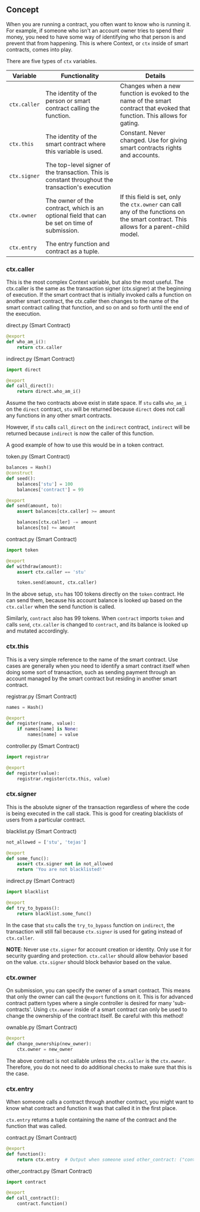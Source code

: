 ## Concept

When you are running a contract, you often want to know who is running it. For example, if someone who isn't an account owner tries to spend their money, you need to have some way of identifying who that person is and prevent that from happening. This is where Context, or `ctx` inside of smart contracts, comes into play.

There are five types of `ctx` variables.

| Variable  | Functionality                                           | Details                                                                                                                                                         |
|-----------|---------------------------------------------------------|-----------------------------------------------------------------------------------------------------------------------------------------------------------------|
| `ctx.caller` | The identity of the person or smart contract calling the function. | Changes when a new function is evoked to the name of the smart contract that evoked that function. This allows for gating.                                      |
| `ctx.this`  | The identity of the smart contract where this variable is used.    | Constant. Never changed. Use for giving smart contracts rights and accounts.                                                                                    |
| `ctx.signer` | The top-level signer of the transaction. This is constant throughout the transaction's execution |                                                                                                                                       |
| `ctx.owner`  | The owner of the contract, which is an optional field that can be set on time of submission. | If this field is set, only the `ctx.owner` can call any of the functions on the smart contract. This allows for a parent-child model. |
| `ctx.entry`  | The entry function and contract as a tuple. |                                                                                                                                       |

### ctx.caller

This is the most complex Context variable, but also the most useful. The ctx.caller is the same as the transaction signer (ctx.signer) at the beginning of execution. If the smart contract that is initially invoked calls a function on another smart contract, the ctx.caller then changes to the name of the smart contract calling that function, and so on and so forth until the end of the execution.

direct.py (Smart Contract)
```python
@export
def who_am_i():
    return ctx.caller
```

indirect.py (Smart Contract)
```python
import direct

@export
def call_direct():
    return direct.who_am_i()
```

Assume the two contracts above exist in state space. If `stu` calls `who_am_i` on the `direct` contract, `stu` will be returned because `direct` does not call any functions in any other smart contracts.

However, if `stu` calls `call_direct` on the `indirect` contract, `indirect` will be returned because `indirect` is now the caller of this function.

A good example of how to use this would be in a token contract.

token.py (Smart Contract)
```python
balances = Hash()
@construct
def seed():
    balances['stu'] = 100
    balances['contract'] = 99

@export
def send(amount, to):
    assert balances[ctx.caller] >= amount

    balances[ctx.caller] -= amount
    balances[to] += amount
```

contract.py (Smart Contract)
```python
import token

@export
def withdraw(amount):
    assert ctx.caller == 'stu'

    token.send(amount, ctx.caller)
```

In the above setup, `stu` has 100 tokens directly on the `token` contract. He can send them, because his account balance is looked up based on the `ctx.caller` when the send function is called.

Similarly, `contract` also has 99 tokens. When `contract` imports `token` and calls `send`, `ctx.caller` is changed to `contract`, and its balance is looked up and mutated accordingly.

### ctx.this

This is a very simple reference to the name of the smart contract. Use cases are generally when you need to identify a smart contract itself when doing some sort of transaction, such as sending payment through an account managed by the smart contract but residing in another smart contract.

registrar.py (Smart Contract)
```python
names = Hash()

@export
def register(name, value):
    if names[name] is None:
        names[name] = value
```

controller.py (Smart Contract)
```python
import registrar

@export
def register(value):
    registrar.register(ctx.this, value)
```

### ctx.signer

This is the absolute signer of the transaction regardless of where the code is being executed in the call stack. This is good for creating blacklists of users from a particular contract.

blacklist.py (Smart Contract)
```python
not_allowed = ['stu', 'tejas']

@export
def some_func():
    assert ctx.signer not in not_allowed
    return 'You are not blacklisted!'
```

indirect.py (Smart Contract)
```python
import blacklist

@export
def try_to_bypass():
    return blacklist.some_func()
```

In the case that `stu` calls the `try_to_bypass` function on `indirect`, the transaction will still fail because `ctx.signer` is used for gating instead of `ctx.caller`.

__NOTE__: Never use `ctx.signer` for account creation or identity. Only use it for security guarding and protection. `ctx.caller` should allow behavior based on the value. `ctx.signer` should block behavior based on the value.

### ctx.owner

On submission, you can specify the owner of a smart contract. This means that only the owner can call the `@export` functions on it. This is for advanced contract pattern types where a single controller is desired for many 'sub-contracts'. Using `ctx.owner` inside of a smart contract can only be used to change the ownership of the contract itself. Be careful with this method!

ownable.py (Smart Contract)
```python
@export
def change_ownership(new_owner):
    ctx.owner = new_owner
```

The above contract is not callable unless the `ctx.caller` is the `ctx.owner`. Therefore, you do not need to do additional checks to make sure that this is the case.

### ctx.entry

When someone calls a contract through another contract, you might want to know what contract and function it was that called it in the first place.

`ctx.entry` returns a tuple containing the name of the contract and the function that was called.

contract.py (Smart Contract)
```python
@export
def function():
    return ctx.entry  # Output when someone used other_contract: ("contract","function")
```

other_contract.py (Smart Contract)
```python
import contract

@export
def call_contract():
    contract.function()
```
